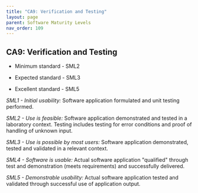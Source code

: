 ```yaml
---
title: "CA9: Verification and Testing"
layout: page
parent: Software Maturity Levels
nav_order: 109
---
```


## CA9: Verification and Testing

- Minimum standard - SML2

- Expected standard - SML3

- Excellent standard - SML5

*SML1 - Initial usability:* Software application formulated and unit
testing performed.

*SML2 - Use is feasible:* Software application demonstrated and tested
in a laboratory context. Testing includes testing for error conditions
and proof of handling of unknown input.

*SML3 - Use is possible by most users:* Software application
demonstrated, tested and validated in a relevant context.

*SML4 - Software is usable:* Actual software application \"qualified\"
through test and demonstration (meets requirements) and successfully
delivered.

*SML5 - Demonstrable usability:* Actual software application tested and
validated through successful use of application output.
